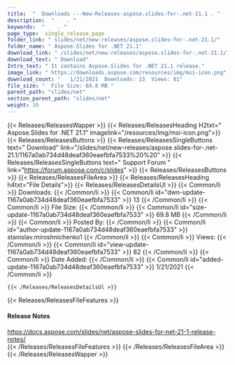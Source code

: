 ```yaml
---
title:  "  Downloads ---New-Releases-aspose.slides-for-.net-21.1 . " 
description:  "    . " 
keywords:  "    . " 
page_type:  single_release_page
folder_link: " slides/net/new-releases/aspose.slides-for-.net-21.1/"
folder_name: " Aspose.Slides for .NET 21.1"
download_link: " /slides/net/new-releases/aspose.slides-for-.net-21.1/1167a0ab734d48deaf360eaefbfa7533"
download_text: " Download"
Intro_text: " It contains Aspose.Slides for .NET 21.1 release."
image_link: " https://downloads.aspose.com/resources/img/msi-icon.png"
download_count: "   1/21/2021  Downloads: 13  Views: 81"
file_size: "  File Size: 69.8 MB "
parent_path: "slides/net"
section_parent_path: "slides/net"
weight: 39 
---
```


{{< Releases/ReleasesWapper >}}
  {{< Releases/ReleasesHeading H2txt=" Aspose.Slides for .NET 21.1" imagelink="/resources/img/msi-icon.png">}}
  {{< Releases/ReleasesButtons >}}
    {{< Releases/ReleasesSingleButtons text=" Download" link="/slides/net/new-releases/aspose.slides-for-.net-21.1/1167a0ab734d48deaf360eaefbfa7533%20%20" >}}
    {{< Releases/ReleasesSingleButtons text=" Support Forum " link="https://forum.aspose.com/c/slides" >}}
  {{< Releases/ReleasesButtons >}}
  {{< Releases/ReleasesFileArea >}}
    {{< Releases/ReleasesHeading h4txt="File Details">}}
    {{< Releases/ReleasesDetailsUl >}}
            {{< Common/li  >}} Downloads: {{< /Common/li >}} 
      {{< Common/li id="dwn-update-1167a0ab734d48deaf360eaefbfa7533" >}} 13 {{< /Common/li >}} 
      {{< Common/li  >}} File Size: {{< /Common/li >}} 
      {{< Common/li id="size-update-1167a0ab734d48deaf360eaefbfa7533" >}} 69.8 MB {{< /Common/li >}} 
      {{< Common/li  >}} Posted By: {{< /Common/li >}} 
      {{< Common/li id="author-update-1167a0ab734d48deaf360eaefbfa7533" >}} stanislav.miroshnichenko1 {{< /Common/li >}} 
      {{< Common/li  >}} Views: {{< /Common/li >}} 
      {{< Common/li id="view-update-1167a0ab734d48deaf360eaefbfa7533" >}} 82 {{< /Common/li >}} 
      {{< Common/li  >}} Date Added: {{< /Common/li >}} 
      {{< Common/li id="added-update-1167a0ab734d48deaf360eaefbfa7533" >}} 1/21/2021 {{< /Common/li >}} 

    {{< /Releases/ReleasesDetailsUl >}}

  {{< Releases/ReleasesFileFeatures >}}
      <h4>Release Notes</h4><div><a href="https://docs.aspose.com/slides/net/aspose-slides-for-net-21-1-release-notes/">https://docs.aspose.com/slides/net/aspose-slides-for-net-21-1-release-notes/</a></div>
  {{< /Releases/ReleasesFileFeatures >}}
 {{< /Releases/ReleasesFileArea >}}
{{< /Releases/ReleasesWapper >}}


